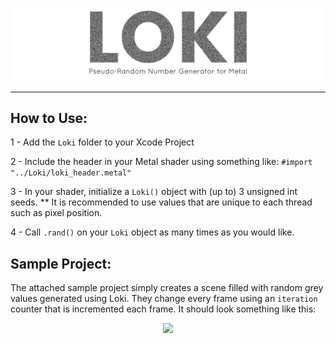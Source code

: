 ![Loki: Random Number Generator for Metal](/Images/loki-header.png)


___________________________________


## How to Use:

1 - Add the `Loki` folder to your Xcode Project

2 - Include the header in your Metal shader using something like: `#import  "../Loki/loki_header.metal"`

3 - In your shader, initialize a `Loki()` object with (up to) 3 unsigned int seeds. 
** It is recommended to use values that are unique to each thread such as pixel position.

4 - Call `.rand()` on your `Loki` object as many times as you would like.


## Sample Project:

The attached sample project simply creates a scene filled with random grey values generated using Loki. They change every frame using an `iteration` counter that is incremented each frame. It should look something like this:

<div style="text-align:center"><img src ="/Images/sample.gif" /></div>
